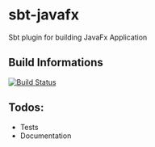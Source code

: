 # sbt-javafx
Sbt plugin for building JavaFx Application

## Build Informations
[![Build Status](https://travis-ci.org/QuadStingray/sbt-javafx.svg?branch=master)](https://travis-ci.org/QuadStingray/sbt-javafx)

## Todos:
- Tests
- Documentation
